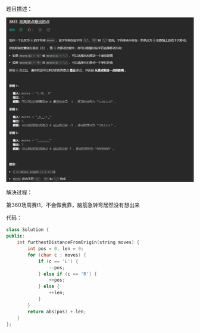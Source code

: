 题目描述：

![image](/basical/simulation/image/image13.png)

解决过程：

第360场周赛t1，不会做我靠，脑筋急转弯居然没有想出来

代码：

```cpp
class Solution {
public:
    int furthestDistanceFromOrigin(string moves) {
        int pos = 0, len = 0;
        for (char c : moves) {
            if (c == 'L') {
                --pos;
            } else if (c == 'R') {
                ++pos;
            } else {
                ++len;
            }
        }
        return abs(pos) + len;
    }
};
```
